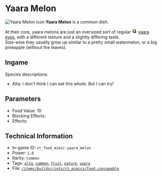 # Yaara Melon

<img src="https://raw.githubusercontent.com/Ceterai/Enternia/main/assetMissing.png" alt="Yaara Melon icon" loading="lazy" height=16px width="auto" /> **Yaara Melon** is a common dish.

At their core, yaara melons are just an oversized sort of regular <img src="https://raw.githubusercontent.com/Ceterai/Enternia/main/items/generic/produce/ct_yaara_eye.png" alt="Yaara Eye icon" loading="lazy" height=16px width="auto" /> [yaara eyes](https://ceterai.github.io/MyEnternia/Wiki/YaaraEye), with a different texture and a slightly differing taste.  
Size-wise they usually grow up similar to a pretty small watermelon, or a big pineapple (without the leaves).

## Ingame

Species descriptions:

- Alta: I don't think I can eat this whole. But I can try!

## Parameters

- Food Value: 10
- Blocking Effects: 
- Effects: 

## Technical Information

- In-game ID: `ct_food_mimic-yaara_melon`
- Power: `1.0`
- Rarity: `Common`
- Tags: [`alta`](https://ceterai.github.io/MyEnternia/Wiki/Tags/Alta), [`common`](https://ceterai.github.io/MyEnternia/Wiki/Tags/Common), [`fruit`](https://ceterai.github.io/MyEnternia/Wiki/Tags/Fruit), [`nature`](https://ceterai.github.io/MyEnternia/Wiki/Tags/Nature), [`yaara`](https://ceterai.github.io/MyEnternia/Wiki/Tags/Yaara)
- File: [`/items/buildscripts/ct_mimics/food.consumable`](https://github.com/Ceterai/Enternia/blob/main/items/buildscripts/ct_mimics/food.consumable)
